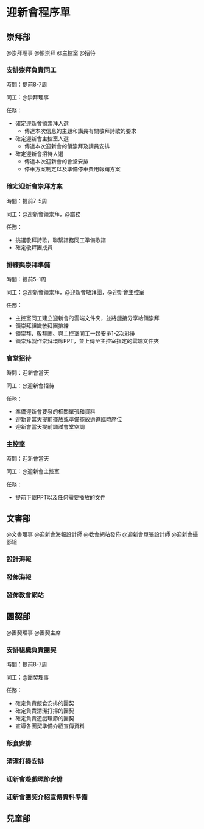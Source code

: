 # 迎新會程序單

## 崇拜部

@崇拜理事 @領崇拜 @主控室 @招待

### 安排崇拜負責同工

時間：提前8-7周

同工：@崇拜理事

任務：
* 確定迎新會領崇拜人選
  * 傳達本次信息的主題和講員有關敬拜詩歌的要求
* 確定迎新會主控室人選
  * 傳達本次迎新會的領崇拜及講員安排
* 確定迎新會招待人選
  * 傳達本次迎新會的會堂安排
  * 停車方案制定以及準備停車費用報銷方案

### 確定迎新會崇拜方案

時間：提前7-5周

同工：@迎新會領崇拜，@譜務

任務：
* 挑選敬拜詩歌，聯繫譜務同工準備歌譜
* 確定敬拜團成員

### 排練與崇拜準備

時間：提前5-1周

同工：@迎新會領崇拜，@迎新會敬拜團，@迎新會主控室

任務：
* 主控室同工建立迎新會的雲端文件夾，並將鏈接分享給領崇拜
* 領崇拜組織敬拜團排練
* 領崇拜、敬拜團、與主控室同工一起安排1-2次彩排
* 領崇拜製作崇拜環節PPT，並上傳至主控室指定的雲端文件夾

### 會堂招待

時間：迎新會當天

同工：@迎新會招待

任務：
* 準備迎新會要發的相關單張和資料
* 迎新會當天提前擺放或準備擺放過道臨時座位
* 迎新會當天提前調試會堂空調

### 主控室

時間：迎新會當天

同工：@迎新會主控室

任務：
* 提前下載PPT以及任何需要播放的文件

## 文書部

@文書理事 @迎新會海報設計師 @教會網站發佈 @迎新會單張設計師 @迎新會攝影組

### 設計海報

### 發佈海報

### 發佈教會網站


## 團契部

@團契理事 @團契主席

### 安排組織負責團契

時間：提前8-7周

同工：@團契理事

任務：
* 確定負責飯食安排的團契
* 確定負責清潔打掃的團契
* 確定負責遊戲環節的團契
* 宣導各團契準備介紹宣傳資料

### 飯食安排

### 清潔打掃安排

### 迎新會遊戲環節安排

### 迎新會團契介紹宣傳資料準備

## 兒童部
